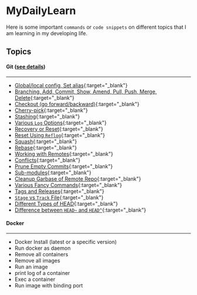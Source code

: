 # MyDailyLearn
Here is some important `commands` or `code snippets` on different topics that I am learning in my developing life.

## Topics
#### Git ([see details](https://github.com/sajibcse68/MyDailyLearn/blob/master/Git/GitCheatSheet.md))
---
* [Global/local config, Set alias](https://github.com/sajibcse68/MyDailyLearn/blob/master/Git/GitCheatSheet.md#configure-git){:target="_blank"}
* [Branching, Add, Commit, Show, Amend, Pull, Push, Merge, Delete](https://github.com/sajibcse68/MyDailyLearn/blob/master/Git/GitCheatSheet.md#branching){:target="_blank"}
* [Checkout (go forward/backward)](https://github.com/sajibcse68/MyDailyLearn/blob/master/Git/GitCheatSheet.md#checkout-go-forwardbackward){:target="_blank"}
* [Cherry-pick](https://github.com/sajibcse68/MyDailyLearn/blob/master/Git/GitCheatSheet.md#cherry-pick){:target="_blank"} 
* [Stashing](https://github.com/sajibcse68/MyDailyLearn/blob/master/Git/GitCheatSheet.md#stashing){:target="_blank"}
* [Various `Log` Options](https://github.com/sajibcse68/MyDailyLearn/blob/master/Git/GitCheatSheet.md#log){:target="_blank"}
* [Recovery or Reset](https://github.com/sajibcse68/MyDailyLearn/blob/master/Git/GitCheatSheet.md#recoveryreset){:target="_blank"}
* [Reset Using `Reflog`](https://github.com/sajibcse68/MyDailyLearn/blob/master/Git/GitCheatSheet.md#reset-using-reflog){:target="_blank"}
* [Squash](https://github.com/sajibcse68/MyDailyLearn/blob/master/Git/GitCheatSheet.md#squash){:target="_blank"}
* [Rebase](https://github.com/sajibcse68/MyDailyLearn/blob/master/Git/GitCheatSheet.md#rebase){:target="_blank"}
* [Working with Remotes](https://github.com/sajibcse68/MyDailyLearn/blob/master/Git/GitCheatSheet.md#working-with-remotes){:target="_blank"}
* [Conflicts](https://github.com/sajibcse68/MyDailyLearn/blob/master/Git/GitCheatSheet.md#conflicts){:target="_blank"}
* [Prune Empty Commits](https://github.com/sajibcse68/MyDailyLearn/blob/master/Git/GitCheatSheet.md#prune-empty-commits){:target="_blank"}
* [Sub-modules](https://github.com/sajibcse68/MyDailyLearn/blob/master/Git/GitCheatSheet.md#submodules-always-push-to-two-repo-first-to-submodules-then-parent-repo){:target="_blank"}
* [Cleanup Garbase of Remote Repo](https://github.com/sajibcse68/MyDailyLearn/blob/master/Git/GitCheatSheet.md#cleanup-garbase-in-remote-repo){:target="_blank"}
* [Various Fancy Commands](https://github.com/sajibcse68/MyDailyLearn/blob/master/Git/GitCheatSheet.md#fancy-commands){:target="_blank"}
* [Tags and Releases](https://github.com/sajibcse68/MyDailyLearn/blob/master/Git/GitCheatSheet.md#tags-and-releases){:target="_blank"}
* [`Stage` vs `Track` File](https://github.com/sajibcse68/MyDailyLearn/blob/master/Git/GitCheatSheet.md#stage-vs-track-file){:target="_blank"}
* [Different Types of HEAD](https://github.com/sajibcse68/MyDailyLearn/blob/master/Git/GitCheatSheet.md#different-types-of-head){:target="_blank"}
* [Difference between `HEAD~` and `HEAD^`](https://github.com/sajibcse68/MyDailyLearn/blob/master/Git/GitCheatSheet.md#difference-between-head-and-head){:target="_blank"}

#### Docker
---
* Docker Install (latest or a specific version)
* Run docker as daemon
* Remove all containers
* Remove all images
* Run an image
* print log of a container
* Exec a container
* Run image with binding port

